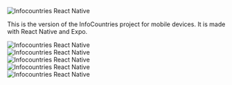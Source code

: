 <img src= "/assets/RN_menu.png" class="mx-auto max-h-80" alt="Infocountries React Native">


This is the version of the InfoCountries project for mobile devices. It is made with React Native and Expo.


 <div class="slider-vertical mx-auto mt-6 ">
        <div class="slides-vertical">
            <div> <img src= "/assets/rn_1.png" alt="Infocountries React Native"></div>
            <div>  <img src="/assets/rn_2.png" alt="Infocountries React Native"></div>
            <div>  <img src="/assets/rn_3.png" alt="Infocountries React Native"></div>
            <div>  <img src="/assets/rn_4.png" alt="Infocountries React Native"></div>
            <div>  <img src="/assets/rn_5.png" alt="Infocountries React Native"></div>
        </div>
</div>
